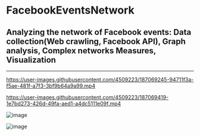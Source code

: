 # FacebookEventsNetwork
Analyzing the network of  Facebook events: Data collection(Web crawling, Facebook API), Graph analysis, Complex networks Measures, Visualization   
--------------------------------------------------------------------------------------------

--------------------------------------------------------------------------------------------
https://user-images.githubusercontent.com/4509223/187069245-94711f3a-f5ae-481f-a7f3-3bf9b64a9a99.mp4


https://user-images.githubusercontent.com/4509223/187069419-1e7bd273-426d-49fa-aed1-a4dc5111e09f.mp4



![image](https://user-images.githubusercontent.com/4509223/187069612-91064ff5-b49b-445f-bfa2-1d136b075b75.png)

![image](https://user-images.githubusercontent.com/4509223/187069852-fbfb4dd2-748c-42a6-992e-66838aa044e2.png)

